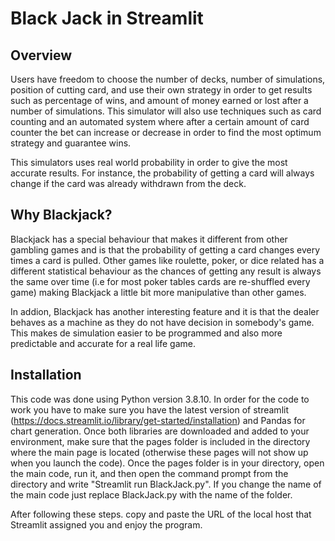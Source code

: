 # Black Jack in Streamlit

## Overview
Users have freedom to choose the number of decks, number of simulations, position of cutting card, and use their own strategy in order to get results such as percentage of wins, and amount of money earned or lost after a number of simulations. This simulator will also use techniques such as card counting and an automated system where after a certain amount of card counter the bet can increase or decrease in order to find the most optimum strategy and guarantee wins.

This simulators uses real world probability in order to give the most accurate results. For instance, the probability of getting a card will always change if the card was already withdrawn from the deck.

## Why Blackjack?

Blackjack has a special behaviour that makes it different from other gambling games and is that the probability of getting a card changes every times a card is pulled. Other games like roulette, poker, or dice related has a different statistical behaviour as the chances of getting any result is always the same over time (i.e for most poker tables cards are re-shuffled every game) making Blackjack a little bit more manipulative than other games.

In addion, Blackjack has another interesting feature and it is that the dealer behaves as a machine as they do not have decision in somebody's game. This makes de simulation easier to be programmed and also more predictable and accurate for a real life game.

## Installation

This code was done using Python version 3.8.10. In order for the code to work you have to make sure you have the latest version of streamlit (https://docs.streamlit.io/library/get-started/installation) and Pandas for chart generation. Once both libraries are downloaded and added to your environment, make sure that the pages folder is included in the directory where the main page is located (otherwise these pages will not show up when you launch the code). Once the pages folder is in your directory, open the main code, run it, and then open the command prompt from the directory and write "Streamlit run BlackJack.py". If you change the name of the main code just replace BlackJack.py with the name of the folder.

After following these steps. copy and paste the URL of the local host that Streamlit assigned you and enjoy the program.
